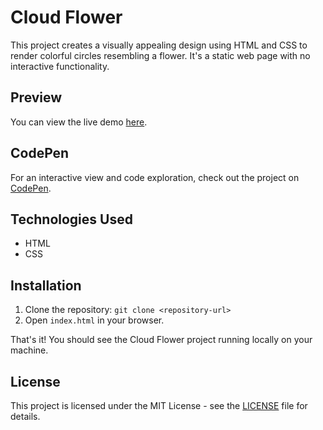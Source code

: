 # Cloud Flower

This project creates a visually appealing design using HTML and CSS to render colorful circles resembling a flower. It's a static web page with no interactive functionality.

## Preview

You can view the live demo [here](https://clooud-flower.netlify.app/).

## CodePen

For an interactive view and code exploration, check out the project on [CodePen](https://codepen.io/codewithshabbir/pen/yLWrGQW).

## Technologies Used

- HTML
- CSS

## Installation

1. Clone the repository: `git clone <repository-url>`
2. Open `index.html` in your browser.

That's it! You should see the Cloud Flower project running locally on your machine.

## License

This project is licensed under the MIT License - see the [LICENSE](LICENSE) file for details.
